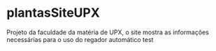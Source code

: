 # plantasSiteUPX
Projeto da faculdade da matéria de UPX, o site mostra as informações necessárias para o uso do regador automático
test